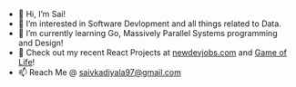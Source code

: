 - 👋 Hi, I’m Sai!
- 👀 I’m interested in Software Devlopment and all things related to Data.
- 🌱 I’m currently learning Go, Massively Parallel Systems programming and Design!
- 🧩 Check out my recent React Projects at [newdevjobs.com](https://newdevjobs.com) and [Game of Life](https://saivk7.github.io/game-of-life)!
- 📫 Reach Me @ saivkadiyala97@gmail.com


<!---
saivk7/saivk7 is a ✨ special ✨ repository because its `README.md` (this file) appears on your GitHub profile.
You can click the Preview link to take a look at your changes.
--->
